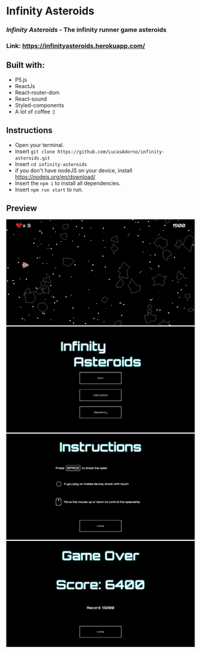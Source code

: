 # Infinity Asteroids

### _Infinity Asteroids_ - The infinity runner game asteroids
### Link: https://infinityasteroids.herokuapp.com/

## Built with:
- P5.js
- ReactJs
- React-router-dom
- React-sound
- Styled-components
- A lot of coffee :)

## Instructions
- Open your terminal.
- Insert `git clone https://github.com/LucasAdorno/infinity-asteroids.git`
- Insert `cd infinity-asteroids`
- if you don't have nodeJS on your device, install https://nodejs.org/en/download/
- Insert the `npm i` to install all dependencies.
- Insert `npm run start` to run.


## Preview

<div align="center">
  <img src="screenshots/gamepage.png" width="800">
  <img src="screenshots/startpage.png" width="800">
  <img src="screenshots/instpage.png" width="800">
  <img src="screenshots/endpage.png" width="800">
</div>
